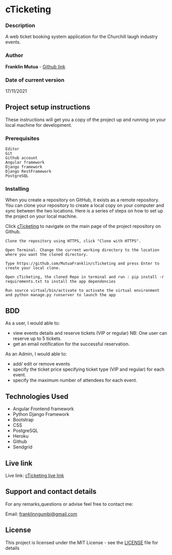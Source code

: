 # cTicketing


### Description

A web ticket booking system application for the Churchill laugh industry events.
### Author

**Franklin Mutua** - [Github link](https://github.com/MutuaFranklin/)

### Date of current version

17/11/2021

## Project setup instructions

These instructions will get you a copy of the project up and running on your local machine for development.

### Prerequisites

```
Editor
Git
Github account
Angular framework
Django framework
Django RestFramework
PostgreSQL
```

### Installing

When you create a repository on GitHub, it exists as a remote repository. You can clone your repository to create a local copy on your computer and sync between the two locations. Here is a series of steps on how to set up the project on your local machine.

Click [cTicketing](https://github.com/MutuaFranklin/cTicketing) to navigate on the main page of the project repository on Github.

```
Clone the repository using HTTPS, click "Clone with HTTPS".
```

```
Open Terminal. Change the current working directory to the location where you want the cloned directory.
```

```
Type https://github.com/MutuaFranklin/cTicketing and press Enter to create your local clone.

```

```
Open cTicketing, the cloned Repo in terminal and run : pip install -r requirements.txt to install the app dependencies

```

```
Run source virtual/bin/activate to activate the virtual environment and python manage.py runserver to launch the app

```

## BDD
As a user, I would able to:

- view events details and reserve tickets (VIP or regular) NB: One user can reserve up to 5 tickets.
- get an email notification for the successful reservation.

As an Admin, I would able to: 
- add/ edit or remove events
- specify the ticket price specifying ticket type (VIP and regular) for each event.
- specify the maximum number of attendees for each event.


## Technologies Used
- Angular Frontend framework
- Python Django Framework
- Bootstrap
- CSS
- PostgreSQL
- Heroku
- Github
- Sendgrid

## Live link

Live link: [cTicketing live link](https://pyhomeservicies.herokuapp.com/)

## Support and contact details

For any remarks,questions or advise feel free to contact me:

Email: [franklinngumbi@gmail.com ](franklinngumbi@gmail.com)

## License

This project is licensed under the MIT License - see the [LICENSE](LICENSE) file for details